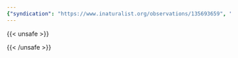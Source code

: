 ```yaml
---
{"syndication": "https://www.inaturalist.org/observations/135693659", "date": "2022-09-18T15:01:13-04:00", "taxon": {"name": "Huperzia lucidula", "common_name": "shining firmoss"}, "quality_grade": "research", "identifications_most_agree": true, "species_guess": "shining firmoss", "identifications_most_disagree": false, "captive": false, "project_ids": [], "community_taxon_id": 82407, "geojson": {"type": "Point", "coordinates": [-73.1759475, 42.6400319444]}, "owners_identification_from_vision": true, "identifications_count": 1, "obscured": false, "num_identification_agreements": 1, "num_identification_disagreements": 0, "place_guess": "Williamstown, MA 01267, USA", "photos": [{"id": 231475057, "license_code": "cc-by-nc", "original_dimensions": {"width": 1536, "height": 2048}, "url": "https://inaturalist-open-data.s3.amazonaws.com/photos/231475057/square.jpeg", "attribution": "(c) Brandon Rozek, some rights reserved (CC BY-NC)", "flags": []}]}
---
```

{{< unsafe >}}

{{< /unsafe >}}

